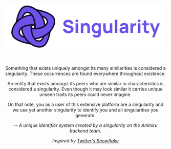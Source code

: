 <div align="center" width="100">
  <br />
  <img src="./public/banner.png" alt="logo... get better internet nerd"/>
  <br />
  <br />
  <br />
  <p>Something that exists uniquely amongst its many similarities is considered a singularity. These occurrences are found everywhere throughout existence.</p>
  <p>An entity that exists amongst its peers who are similar in characteristics is considered a singularity. Even though it may look similar it carries unique unseen traits its peers could never imagine.</p>
  <p>On that note, you as a user of this extensive platform are a singularity and we use yet another singularity to identify you and all singularities you generate.</p>
  <p><i>-- A unique identifier system created by a singularity on
the Animiru backend team.</i></p>
  <p><i>Inspired by <a href="https://blog.twitter.com/engineering/en_us/a/2010/announcing-snowflake">Twitter's Snowflake</a></i></p>
</div>
